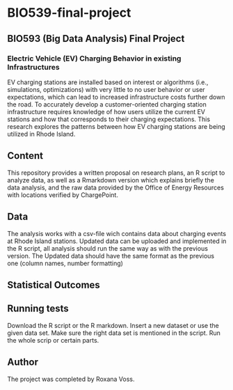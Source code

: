 # BIO539-final-project
## BIO593 (Big Data Analysis) Final Project
### Electric Vehicle (EV) Charging Behavior in existing Infrastructures
EV charging stations are installed based on interest or algorithms (i.e., simulations, optimizations) with very little to no user behavior or user expectations, which can lead to increased infrastructure costs further down the road. To accurately develop a customer-oriented charging station infrastructure requires knowledge of how users utilize the current EV stations and how that corresponds to their charging expectations. This research explores the patterns between how EV charging stations are being utilized in Rhode Island.

## Content
This repository provides a written proposal on research plans, an R script to analyze data, as well as a Rmarkdown version which explains briefly the data analysis, and the raw data provided by the Office of Energy Resources with locations verified by ChargePoint.

## Data
The analysis works with a csv-file wich contains data about charging events at Rhode Island stations. 
Updated data can be uploaded and implemented in the R script, all analysis should run the same way as with the previous version.
The Updated data should have the same format as the previous one (column names, number formatting)

## Statistical Outcomes


## Running tests
Download the R script or the R markdown.
Insert a new dataset or use the given data set.
Make sure the right data set is mentioned in the script.
Run the whole scrip or certain parts.

## Author
The project was completed by Roxana Voss.

